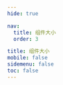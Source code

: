 ```yaml
---
hide: true

nav:
  title: 组件大小
  order: 3

title: 组件大小
mobile: false
sidemenu: false
toc: false
---
```


<!-- # @fexd/mobile -->

<code src="./Size/index.tsx" />

